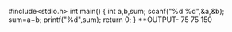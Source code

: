 #include<stdio.h>
int main()
{
    int a,b,sum;
    scanf("%d %d",&a,&b);
    sum=a+b;
    printf("%d",sum);
    return 0;
}
**OUTPUT-
75 75 
150
